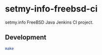 # setmy-info-freebsd-ci

setmy.info FreeBSD Java Jenkins CI project.

## Development

```sh
make
```